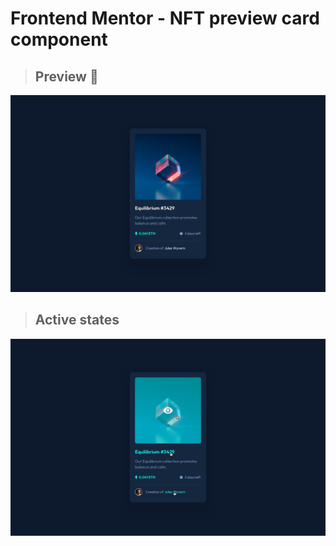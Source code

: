 # Frontend Mentor - NFT preview card component

>## Preview 👋
![Design preview for the NFT preview card component coding challenge](./design/desktop-design.jpg)


>## Active states 

![Design preview for the NFT preview card component coding challenge with active states](./design/active-states.jpg)